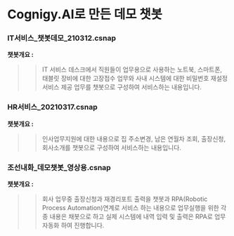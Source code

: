 # Cognigy.AI로 만든 데모 챗봇

### IT서비스_챗봇데모_210312.csnap
**챗봇개요 :** 
>> IT 서비스 데스크에서 직원들이 업무용으로 사용하는 노트북, 스마트폰, 태블릿 장비에 대한 고장접수 업무와 
>> 사내 시스템에 대한 비밀번호 재설정 서비스 제공 업무를 챗봇으로 구성하여 서비스하는 내용입니다.

### HR서비스_20210317.csnap
**챗봇개요 :** 
>> 인사업무지원에 대한 내용으로 집 주소변경, 남은 연월차 조회, 출장신청, 회사소개를 챗봇으로 구성하여 서비스하는 내용입니다.

### 조선내화_데모챗봇_영상용.csnap
**챗봇개요 :** 
>> 회사 업무중 출장신청과 재경리포트 출력을 챗봇과 RPA(Robotic Process Automation)연계로 서비스 하는 내용으로
>> 업무실행을 위한 각종 내용은 채봇으로 하고 실제 시스템에 내역 입력 및 출력은 RPA로 업무자동화 하여 진행합니다.